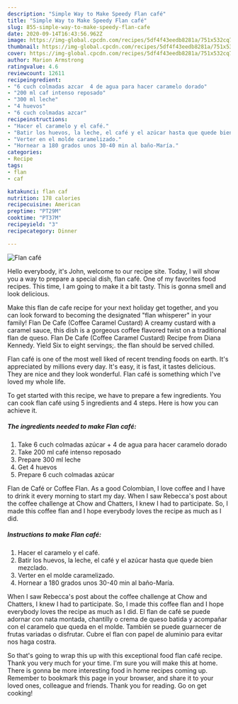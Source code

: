 ```yaml
---
description: "Simple Way to Make Speedy Flan café"
title: "Simple Way to Make Speedy Flan café"
slug: 855-simple-way-to-make-speedy-flan-cafe
date: 2020-09-14T16:43:56.962Z
image: https://img-global.cpcdn.com/recipes/5df4f43eedb8281a/751x532cq70/flan-cafe-foto-principal.jpg
thumbnail: https://img-global.cpcdn.com/recipes/5df4f43eedb8281a/751x532cq70/flan-cafe-foto-principal.jpg
cover: https://img-global.cpcdn.com/recipes/5df4f43eedb8281a/751x532cq70/flan-cafe-foto-principal.jpg
author: Marion Armstrong
ratingvalue: 4.6
reviewcount: 12611
recipeingredient:
- "6 cuch colmadas azcar  4 de agua para hacer caramelo dorado"
- "200 ml caf intenso reposado"
- "300 ml leche"
- "4 huevos"
- "6 cuch colmadas azcar"
recipeinstructions:
- "Hacer el caramelo y el café."
- "Batir los huevos, la leche, el café y el azúcar hasta que quede bien mezclado."
- "Verter en el molde caramelizado."
- "Hornear a 180 grados unos 30-40 min al baño-María."
categories:
- Recipe
tags:
- flan
- caf

katakunci: flan caf 
nutrition: 178 calories
recipecuisine: American
preptime: "PT29M"
cooktime: "PT37M"
recipeyield: "3"
recipecategory: Dinner

---
```



![Flan café](https://img-global.cpcdn.com/recipes/5df4f43eedb8281a/751x532cq70/flan-cafe-foto-principal.jpg)

Hello everybody, it's John, welcome to our recipe site. Today, I will show you a way to prepare a special dish, flan café. One of my favorites food recipes. This time, I am going to make it a bit tasty. This is gonna smell and look delicious.

Make this flan de cafe recipe for your next holiday get together, and you can look forward to becoming the designated &#34;flan whisperer&#34; in your family! Flan De Cafe (Coffee Caramel Custard) A creamy custard with a caramel sauce, this dish is a gorgeous coffee flavored twist on a traditional flan de queso. Flan De Cafe (Coffee Caramel Custard) Recipe from Diana Kennedy. Yield Six to eight servings;. the flan should be served chilled.

Flan café is one of the most well liked of recent trending foods on earth. It's appreciated by millions every day. It's easy, it is fast, it tastes delicious. They are nice and they look wonderful. Flan café is something which I've loved my whole life.


To get started with this recipe, we have to prepare a few ingredients. You can cook flan café using 5 ingredients and 4 steps. Here is how you can achieve it.

<!--inarticleads1-->

##### The ingredients needed to make Flan café:

1. Take 6 cuch colmadas azúcar + 4 de agua para hacer caramelo dorado
1. Take 200 ml café intenso reposado
1. Prepare 300 ml leche
1. Get 4 huevos
1. Prepare 6 cuch colmadas azúcar


Flan de Café or Coffee Flan. As a good Colombian, I love coffee and I have to drink it every morning to start my day. When I saw Rebecca&#39;s post about the coffee challenge at Chow and Chatters, I knew I had to participate. So, I made this coffee flan and I hope everybody loves the recipe as much as I did. 

<!--inarticleads2-->

##### Instructions to make Flan café:

1. Hacer el caramelo y el café.
1. Batir los huevos, la leche, el café y el azúcar hasta que quede bien mezclado.
1. Verter en el molde caramelizado.
1. Hornear a 180 grados unos 30-40 min al baño-María.


When I saw Rebecca&#39;s post about the coffee challenge at Chow and Chatters, I knew I had to participate. So, I made this coffee flan and I hope everybody loves the recipe as much as I did. El flan de café se puede adornar con nata montada, chantilly o crema de queso batida y acompañar con el caramelo que queda en el molde. También se puede guarnecer de frutas variadas o disfrutar. Cubre el flan con papel de aluminio para evitar nos haga costra. 

So that's going to wrap this up with this exceptional food flan café recipe. Thank you very much for your time. I'm sure you will make this at home. There is gonna be more interesting food in home recipes coming up. Remember to bookmark this page in your browser, and share it to your loved ones, colleague and friends. Thank you for reading. Go on get cooking!

